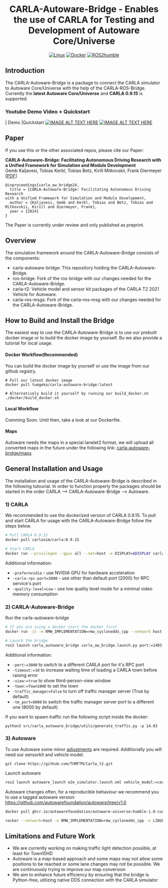 <div align="center">

# CARLA-Autoware-Bridge - Enables the use of CARLA for Testing and Development of Autoware Core/Universe
[![Linux](https://img.shields.io/badge/os-ubuntu22.04-blue.svg)](https://www.linux.org/)
[![Docker](https://badgen.net/badge/icon/docker?icon=docker&label)](https://www.docker.com/)
[![ROS2humble](https://img.shields.io/badge/ros2-humble-blue.svg)](https://docs.ros.org/en/humble/index.html)

</div>

## Introduction
The CARLA-Autoware-Bridge is a package to connect the CARLA simulator to Autoware Core/Universe with the help of the CARLA-ROS-Bridge. Currently the **latest Autoware Core/Universe** and **CARLA 0.9.15** is supported.
### Youtube Demo Video + Quickstart
| Demo  |Quickstart
[![IMAGE ALT TEXT HERE](https://img.youtube.com/vi/aEx8yBY06Jw/0.jpg)](https://youtu.be/aEx8yBY06Jw) [![IMAGE ALT TEXT HERE](https://img.youtube.com/vi/OmnMnvz949Y/0.jpg)](https://youtu.be/OmnMnvz949Y)


## Paper
If you use this or the other associated repos, please cite our Paper:

**CARLA-Autoware-Bridge: Facilitating Autonomous Driving Research
with a Unified Framework for Simulation and Module Development**<br>Gemb Kaljavesi, Tobias Kerbl, Tobias Betz, Kirill Mitkovskii, Frank Diermeyer [[PDF](https://arxiv.org/abs/2402.11239)]

```
@inproceedings{carla_aw_bridge24,
  title = {CARLA-Autoware-Bridge: Facilitating Autonomous Driving Research
with a Unified Framework for Simulation and Module Development,
  author = {Kaljavesi, Gemb and Kerbl, Tobias and Betz, Tobias and Mitkovskii, Kirill and Diermeyer, Frank},
  year = {2024}
}
```

The Paper is currently under review and only published as preprint.

## Overview
The simulation framework around the CARLA-Autoware-Bridge consists of the components:
- carla-autoware-bridge: This repository holding the CARLA-Autoware-Bridge.
- ros-bridge: Fork of the ros-bridge with our changes needed for the CARLA-Autoware-Bridge.
- carla-t2: Vehicle model and sensor kit packages of the CARLA T2 2021 Vehicle for Autoware.
- carla-ros-msgs:  Fork of the carla-ros-msg with our changes needed for the CARLA-Autoware-Bridge.

## How to Build and Install the Bridge
The easiest way to use the CARLA-Autoware-Bridge is to use our prebuilt docker image or to build the docker image by yourself. Bu we also provide a tutorial for local usage.

#### Docker Workflow(Recommended)
You can build the docker image by yourself or use the image from our github registry.
```
# Pull our latest docker image
docker pull tumgeka/carla-autoware-bridge:latest

# Alternatively build it yourself by running our build_docker.sh
./docker/build_docker.sh
```

#### Local Workflow
Comming Soon. Until then, take a look at our Dockerfile.

#### Maps
Autoware needs the maps in a special lanelet2 format, we will upload all converted maps in the future under the following link: [carla-autoware-bridge/maps](https://syncandshare.lrz.de/getlink/fiCzVPnWWS4eGXLK8MwZNy/)

## General Installation and Usage
The installation and usage of the CARLA-Autoware-Bridge is described in the following tutourial. In order to function properly the packages should be started in the order CARLA --> CARLA-Autoware-Bridge --> Autoware. 

### 1) CARLA
We recommended to use the dockerized version of CARLA 0.9.15. To pull and start CARLA for usage with the CARLA-Autoware-Bridge follow the steps below.
```bash
# Pull CARLA 0.9.15
docker pull carlasim/carla:0.9.15
```
```bash
# Start CARLA
docker run --privileged --gpus all --net=host -e DISPLAY=$DISPLAY carlasim/carla:0.9.15 /bin/bash ./CarlaUE4.sh -carla-rpc-port=1403 
```
Additional information:
- `-prefernvidia` - use NVIDIA GPU for hardware acceleration
- `-carla-rpc-port=3000` - use other than default port (2000) for RPC service's port
- `-quality-level=Low` - use low quality level mode for a minimal video memory consumption

### 2) CARLA-Autoware-Bridge
Run the carla-autoware-bridge
```bash
# If you are using a docker start the docker first
docker run -it -e RMW_IMPLEMENTATION=rmw_cyclonedds_cpp --network host tumgeka/carla-autoware-bridge:latest

# Launch the bridge
ros2 launch carla_autoware_bridge carla_aw_bridge.launch.py port:=1403 town:=Town10HD
```

Additional information:
- `-port:=3000` to switch to a different CARLA port for it's RPC port
- `-timeout:=10` to increase waiting time of loading a CARLA town before raising error
- `-view:=true` to show third-person-view window
- `-town:=Town10HD` to set the town
- `-traffic_manager=False` to turn off traffic manager server (True by default)
- `-tm_port=8000` to switch the traffic manager server port to a different one (8000 by default)

If you want to spawn traffic run the following script inside the docker:
```
python3 src/carla_autoware_bridge/utils/generate_traffic.py -p 14.03
```

### 3) Autoware
To use Autoware some minor [adjustments](/doc/autoware-changes.md) are required. Additionally you will need our sensorkit and vehicle model.
```
git clone https://github.com/TUMFTM/Carla_t2.git
```

Launch autoware
```bash
ros2 launch autoware_launch e2e_simulator.launch.xml vehicle_model:=carla_t2_vehicle sensor_model:=carla_t2_sensor_kit map_path:=<path to /wsp/map>
```

Autoware changes often, for a reproducible behaviour we recommend you to use a tagged autoware version:
https://github.com/autowarefoundation/autoware/tree/v1.0

```bash
docker pull ghcr.io/autowarefoundation/autoware-universe:humble-1.0-cuda

rocker --network=host -e RMW_IMPLEMENTATION=rmw_cyclonedds_cpp -e LIBGL_ALWAYS_SOFTWARE=1 --x11 --nvidia --volume /path/to/code -- ghcr.io/autowarefoundation/autoware-universe:humble-1.0-cuda
```

## Limitations and Future Work
- We are currently working on making traffic light detection possible, at least for Town10HD
- Autoware is a map-based approach and some maps may not allow some positions to be reached or some lane changes may not be possible. We are continuously trying to improve our map conversion
- We aim to enhance future efficiency by ensuring that the bridge is Python-free, utilizing native DDS connection with the CARLA simulator